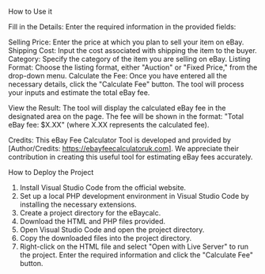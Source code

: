 How to Use it

Fill in the Details:
Enter the required information in the provided fields:

Selling Price: Enter the price at which you plan to sell your item on eBay.
Shipping Cost: Input the cost associated with shipping the item to the buyer.
Category: Specify the category of the item you are selling on eBay.
Listing Format: Choose the listing format, either "Auction" or "Fixed Price," from the drop-down menu.
Calculate the Fee:
Once you have entered all the necessary details, click the "Calculate Fee" button. The tool will process your inputs and estimate the total eBay fee.

View the Result:
The tool will display the calculated eBay fee in the designated area on the page. The fee will be shown in the format: "Total eBay fee: $X.XX" (where X.XX represents the calculated fee).

Credits:
This eBay Fee Calculator Tool is developed and provided by [Author/Credits: https://ebayfeecalculatoruk.com]. We appreciate their contribution in creating this useful tool for estimating eBay fees accurately.

How to Deploy the Project

1. Install Visual Studio Code from the official website.
2. Set up a local PHP development environment in Visual Studio Code by installing the necessary extensions.
3. Create a project directory for the eBaycalc.
4. Download the HTML and PHP files provided.
5. Open Visual Studio Code and open the project directory.
6. Copy the downloaded files into the project directory.
7. Right-click on the HTML file and select "Open with Live Server" to run the project.
Enter the required information and click the "Calculate Fee" button.
